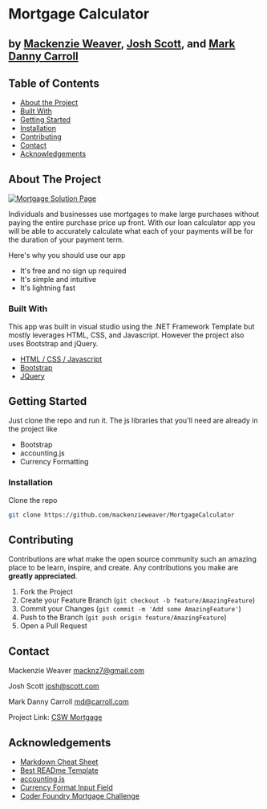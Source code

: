 # Mortgage Calculator
## by [Mackenzie Weaver](https://mackenzie-weaver.netlify.app/), [Josh Scott](https://josh-scott-portfolio.netlify.app/), and [Mark Danny Carroll](https://mdcarroll-portfolio.netlify.app/)

<!-- TABLE OF CONTENTS -->
## Table of Contents

* [About the Project](#about-the-project)
* [Built With](#built-with)
* [Getting Started](#getting-started)
* [Installation](#installation)
* [Contributing](#contributing)
* [Contact](#contact)
* [Acknowledgements](#acknowledgements)

## About The Project

<!-- Hero Image -->
[![Mortgage Solution Page](https://github.com/mackenzieweaver/MortgageCalculator/blob/main/cswloans.png)](https://csw-loan-calc.netlify.app/)

Individuals and businesses use mortgages to make large purchases without paying the entire purchase price up front. With our loan calculator app you will be able to accurately calculate what each of your payments will be for the duration of your payment term.

Here's why you should use our app
* It's free and no sign up required
* It's simple and intuitive
* It's lightning fast

### Built With

This app was built in visual studio using the .NET Framework Template but mostly leverages HTML, CSS, and Javascript. However the project also uses Bootstrap and jQuery.

* [HTML](https://www.w3schools.com/html/)[ / CSS](https://www.w3schools.com/css/)[ / Javascript](https://www.w3schools.com/js/DEFAULT.asp)
* [Bootstrap](https://getbootstrap.com)
* [JQuery](https://jquery.com)

<!-- GETTING STARTED -->
## Getting Started

Just clone the repo and run it. 
The js libraries that you'll need are already in the project like
  * Bootstrap
  * accounting.js
  * Currency Formatting

### Installation

Clone the repo
```sh
git clone https://github.com/mackenzieweaver/MortgageCalculator
```

<!-- CONTRIBUTING -->
## Contributing

Contributions are what make the open source community such an amazing place to be learn, inspire, and create. Any contributions you make are **greatly appreciated**.

1. Fork the Project
2. Create your Feature Branch (`git checkout -b feature/AmazingFeature`)
3. Commit your Changes (`git commit -m 'Add some AmazingFeature'`)
4. Push to the Branch (`git push origin feature/AmazingFeature`)
5. Open a Pull Request

<!-- CONTACT -->
## Contact

Mackenzie Weaver
macknz7@gmail.com

Josh Scott
josh@scott.com

Mark Danny Carroll
md@carroll.com

Project Link: [CSW Mortgage](https://csw-loan-calc.netlify.app/)

<!-- ACKNOWLEDGEMENTS -->
## Acknowledgements
* [Markdown Cheat Sheet](https://www.markdownguide.org/cheat-sheet/)
* [Best READme Template](https://github.com/othneildrew/Best-README-Template)
* [accounting.js](http://openexchangerates.github.io/accounting.js/)
* [Currency Format Input Field](https://codepen.io/559wade/pen/LRzEjj?editors=1010)
* [Coder Foundry Mortgage Challenge](https://github.com/mackenzieweaver/MortgageCalculator/blob/main/Coding%20Challenge%20-%20Mortgage%20Loan%20Calculator.pdf)
